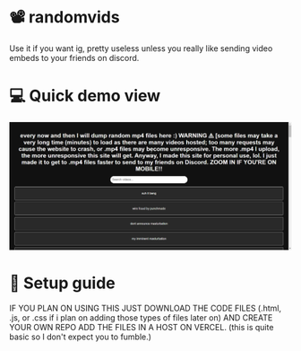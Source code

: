# 📽️ randomvids

Use it if you want ig, pretty useless unless you really like sending video embeds to your friends on discord.

# 💻 Quick demo view

![image](https://github.com/vornex-gh/.mp4-storage-bank/blob/main/6mkRk3vab.png)

# 🔨 Setup guide

IF YOU PLAN ON USING THIS JUST DOWNLOAD THE CODE FILES (.html, .js, or .css if i plan on adding those types of files later on) AND CREATE YOUR OWN REPO ADD THE FILES IN A HOST ON VERCEL. (this is quite basic so I don't expect you to fumble.)
